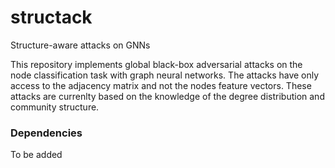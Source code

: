 # structack
Structure-aware attacks on GNNs

This repository implements global black-box adversarial attacks on the node classification task with graph neural networks.
The attacks have only access to the adjacency matrix and not the nodes feature vectors.
These attacks are currenlty based on the knowledge of the degree distribution and community structure.

### Dependencies
To be added